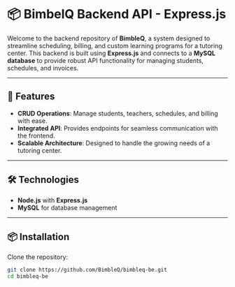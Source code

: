 # 📦 BimbelQ Backend API - Express.js

Welcome to the backend repository of **BimbleQ**, a system designed to streamline scheduling, billing, and custom learning programs for a tutoring center. This backend is built using **Express.js** and connects to a **MySQL database** to provide robust API functionality for managing students, schedules, and invoices.

---

## 🚀 Features

- **CRUD Operations**: Manage students, teachers, schedules, and billing with ease.
- **Integrated API**: Provides endpoints for seamless communication with the frontend.
- **Scalable Architecture**: Designed to handle the growing needs of a tutoring center.

---

## 🛠️ Technologies

- **Node.js** with **Express.js**
- **MySQL** for database management

---

## 📦 Installation

Clone the repository:  
   ```bash
   git clone https://github.com/BimbleQ/bimbleq-be.git
   cd bimbleq-be
